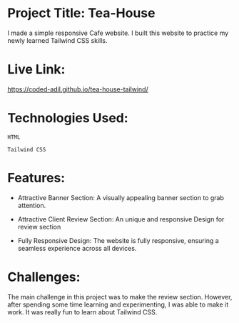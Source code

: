 # Project Title: Tea-House

I made a simple responsive Cafe website. I built this website to practice my newly learned Tailwind CSS skills.

# Live Link:

https://coded-adil.github.io/tea-house-tailwind/

# Technologies Used:

    HTML

    Tailwind CSS 

# Features:

- Attractive Banner Section: A visually appealing banner section to grab attention.

- Attractive Client Review Section: An unique and responsive Design for review section

- Fully Responsive Design: The website is fully responsive, ensuring a seamless experience across all devices.

# Challenges:

The main challenge in this project was to make the review section. However, after spending some time learning and experimenting, I was able to make it work. It was really fun to learn about Tailwind CSS.
